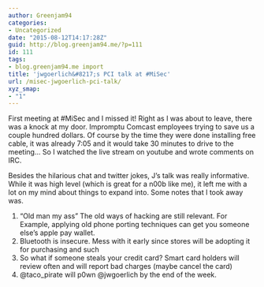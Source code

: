 ```yaml
---
author: Greenjam94
categories:
- Uncategorized
date: "2015-08-12T14:17:28Z"
guid: http://blog.greenjam94.me/?p=111
id: 111
tags:
- blog.greenjam94.me import
title: 'jwgoerlich&#8217;s PCI talk at #MiSec'
url: /misec-jwgoerlich-pci-talk/
xyz_smap:
- "1"
---
```


First meeting at #MiSec and I missed it! Right as I was about to leave, there was a knock at my door. Impromptu Comcast employees trying to save us a couple hundred dollars. Of course by the time they were done installing free cable, it was already 7:05 and it would take 30 minutes to drive to the meeting… So I watched the live stream on youtube and wrote comments on IRC.

Besides the hilarious chat and twitter jokes, J’s talk was really informative. While it was high level (which is great for a n00b like me), it left me with a lot on my mind about things to expand into. Some notes that I took away was.

1. “Old man my ass” The old ways of hacking are still relevant. For Example, applying old phone porting techniques can get you someone else’s apple pay wallet.
2. Bluetooth is insecure. Mess with it early since stores will be adopting it for purchasing and such
3. So what if someone steals your credit card? Smart card holders will review often and will report bad charges (maybe cancel the card)
4. @taco\_pirate will p0wn @jwgoerlich by the end of the week.